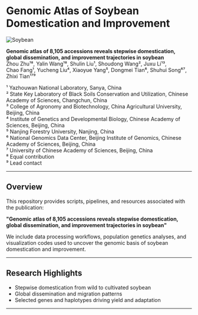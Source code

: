 # Genomic Atlas of Soybean Domestication and Improvement

![Soybean](https://upload.wikimedia.org/wikipedia/commons/3/3e/Soybean.USDA.jpg)

**Genomic atlas of 8,105 accessions reveals stepwise domestication, global dissemination, and improvement trajectories in soybean**  
Zhou Zhu¹⁸, Yalin Wang¹⁸, Shulin Liu¹, Shoudong Wang², Juxu Li¹³,  
Chao Fang¹, Yucheng Liu⁴, Xiaoyue Yang⁵, Dongmei Tian⁶, Shuhui Song⁶⁷, Zhixi Tian¹⁷⁹  

¹ Yazhouwan National Laboratory, Sanya, China  
² State Key Laboratory of Black Soils Conservation and Utilization, Chinese Academy of Sciences, Changchun, China  
³ College of Agronomy and Biotechnology, China Agricultural University, Beijing, China  
⁴ Institute of Genetics and Developmental Biology, Chinese Academy of Sciences, Beijing, China  
⁵ Nanjing Forestry University, Nanjing, China  
⁶ National Genomics Data Center, Beijing Institute of Genomics, Chinese Academy of Sciences, Beijing, China  
⁷ University of Chinese Academy of Sciences, Beijing, China  
⁸ Equal contribution  
⁹ Lead contact  

---

## Overview
This repository provides scripts, pipelines, and resources associated with the publication:  

**"Genomic atlas of 8,105 accessions reveals stepwise domestication, global dissemination, and improvement trajectories in soybean"**

We include data processing workflows, population genetics analyses, and visualization codes used to uncover the genomic basis of soybean domestication and improvement.

---

## Research Highlights
- Stepwise domestication from wild to cultivated soybean  
- Global dissemination and migration patterns  
- Selected genes and haplotypes driving yield and adaptation  

---
